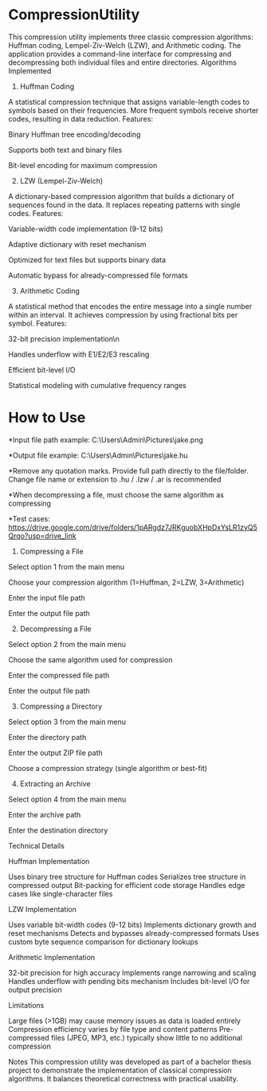 # CompressionUtility

This compression utility implements three classic compression algorithms: Huffman coding, Lempel-Ziv-Welch (LZW), and Arithmetic coding. The application provides a command-line interface for compressing and decompressing both individual files and entire directories.
Algorithms Implemented
1. Huffman Coding
   
A statistical compression technique that assigns variable-length codes to symbols based on their frequencies. More frequent symbols receive shorter codes, resulting in data reduction.
Features:

Binary Huffman tree encoding/decoding

Supports both text and binary files

Bit-level encoding for maximum compression

2. LZW (Lempel-Ziv-Welch)
   
A dictionary-based compression algorithm that builds a dictionary of sequences found in the data. It replaces repeating patterns with single codes.
Features:

Variable-width code implementation (9-12 bits)

Adaptive dictionary with reset mechanism

Optimized for text files but supports binary data

Automatic bypass for already-compressed file formats

3. Arithmetic Coding
   
A statistical method that encodes the entire message into a single number within an interval. It achieves compression by using fractional bits per symbol.
Features:

32-bit precision implementation\n

Handles underflow with E1/E2/E3 rescaling

Efficient bit-level I/O

Statistical modeling with cumulative frequency ranges

# How to Use

*Input file path example: C:\Users\Admin\Pictures\jake.png

*Output file example: C:\Users\Admin\Pictures\jake.hu

*Remove any quotation marks. Provide full path directly to the file/folder. Change file name or extension to .hu / .lzw / .ar is recommended

*When decompressing a file, must choose the same algorithm as compressing

*Test cases: https://drive.google.com/drive/folders/1pARgdz7JRKguobXHpDxYsLR1zyQ5Qrqo?usp=drive_link 



1. Compressing a File

Select option 1 from the main menu

Choose your compression algorithm (1=Huffman, 2=LZW, 3=Arithmetic)

Enter the input file path 

Enter the output file path

2. Decompressing a File

Select option 2 from the main menu

Choose the same algorithm used for compression

Enter the compressed file path

Enter the output file path

3. Compressing a Directory

Select option 3 from the main menu

Enter the directory path

Enter the output ZIP file path

Choose a compression strategy (single algorithm or best-fit)

4. Extracting an Archive

Select option 4 from the main menu

Enter the archive path

Enter the destination directory

Technical Details

Huffman Implementation

Uses binary tree structure for Huffman codes
Serializes tree structure in compressed output
Bit-packing for efficient code storage
Handles edge cases like single-character files

LZW Implementation

Uses variable bit-width codes (9-12 bits)
Implements dictionary growth and reset mechanisms
Detects and bypasses already-compressed formats
Uses custom byte sequence comparison for dictionary lookups

Arithmetic Implementation

32-bit precision for high accuracy
Implements range narrowing and scaling
Handles underflow with pending bits mechanism
Includes bit-level I/O for output precision

Limitations

Large files (>1GB) may cause memory issues as data is loaded entirely
Compression efficiency varies by file type and content patterns
Pre-compressed files (JPEG, MP3, etc.) typically show little to no additional compression

Notes
This compression utility was developed as part of a bachelor thesis project to demonstrate the implementation of classical compression algorithms. It balances theoretical correctness with practical usability.
